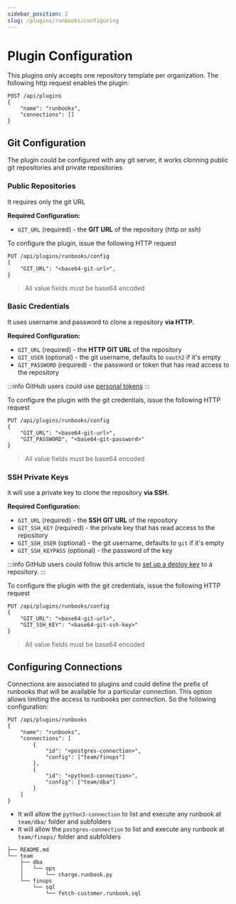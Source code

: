 ```yaml
---
sidebar_position: 2
slug: /plugins/runbooks/configuring
---
```


# Plugin Configuration

This plugins only accepts one repository template per organization. The following http request enables the plugin:

```
POST /api/plugins
{
    "name": "runbooks",
    "connections": []
}
```

## Git Configuration

The plugin could be configured with any git server, it works clonning public git repositories and private repositories

### Public Repositories

It requires only the git URL

**Required Configuration:**

- `GIT_URL` (required) - the **GIT URL** of the repository (http or ssh)

To configure the plugin, issue the following HTTP request

```
PUT /api/plugins/runbooks/config
{
    "GIT_URL": "<base64-git-url>",
}
```

> All value fields must be base64 encoded

### Basic Credentials

It uses username and password to clone a repository **via HTTP.**

**Required Configuration:**

- `GIT_URL` (required) - the **HTTP GIT URL** of the repository
- `GIT_USER` (optional) - the git username, defaults to `oauth2` if it's empty
- `GIT_PASSWORD` (required) - the password or token that has read access to the repository

:::info
GitHub users could use [personal tokens](https://docs.github.com/en/authentication/keeping-your-account-and-data-secure/creating-a-personal-access-token)
:::

To configure the plugin with the git credentials, issue the following HTTP request

```
PUT /api/plugins/runbooks/config
{
    "GIT_URL": "<base64-git-url>",
    "GIT_PASSWORD", "<base64-git-password>"
}
```

> All value fields must be base64 encoded

### SSH Private Keys

it will use a private key to clone the repository **via SSH.**

**Required Configuration:**

- `GIT_URL` (required) - the **SSH GIT URL** of the repository
- `GIT_SSH_KEY` (required) - the private key that has read access to the repository
- `GIT_SSH_USER` (optional) - the git username, defaults to `git` if it's empty
- `GIT_SSH_KEYPASS` (optional) - the password of the key

:::info
GitHub users could follow this article to [set up a deploy key](https://docs.github.com/en/authentication/connecting-to-github-with-ssh/managing-deploy-keys#set-up-deploy-keys) to a repository.
:::

To configure the plugin with the git credentials, issue the following HTTP request

```
PUT /api/plugins/runbooks/config
{
    "GIT_URL": "<base64-git-url>",
    "GIT_SSH_KEY": "<base64-git-ssh-key>"
}
```

> All value fields must be base64 encoded

## Configuring Connections

Connections are associated to plugins and could define the prefix of runbooks that will be available for a particular connection. This option allows limiting the access to runbooks per connection. So the following configuration:

```
PUT /api/plugins/runbooks
{
    "name": "runbooks",
    "connections": [
        {
		    "id": "<postgres-connection>",
			"config": ["team/finops"]
		},
        {
		    "id": "<python3-connection>",
			"config": ["team/dba"]
		}
    ]
}
```

- It will allow the `python3-connection` to list and execute any runbook at `team/dba/` folder and subfolders
- It will allow the `postgres-connection` to list and execute any runbook at `team/finops/` folder and subfolders

```
├── README.md
└── team
    ├── dba
    │   └── ops
    │       └── charge.runbook.py
    └── finops
        └── sql
            └── fetch-customer.runbook.sql
```